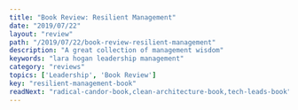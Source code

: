 ```yaml
---
title: "Book Review: Resilient Management"
date: "2019/07/22"
layout: "review"
path: "/2019/07/22/book-review-resilient-management"
description: "A great collection of management wisdom"
keywords: "lara hogan leadership management"
category: "reviews"
topics: ['Leadership', 'Book Review']
key: "resilient-management-book"
readNext: "radical-candor-book,clean-architecture-book,tech-leads-book"
---
```

